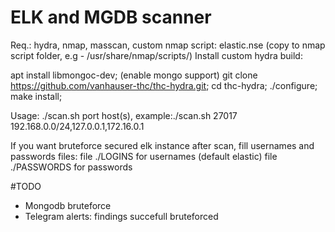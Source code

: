 # ELK and MGDB scanner

Req.: hydra, nmap, masscan, custom nmap script: elastic.nse (copy to nmap script folder, e.g - /usr/share/nmap/scripts/)
Install custom hydra build:

apt install libmongoc-dev; (enable mongo support)
git clone https://github.com/vanhauser-thc/thc-hydra.git;
cd thc-hydra;
./configure;
 make install;


Usage:  ./scan.sh port host(s), example:./scan.sh 27017 192.168.0.0/24,127.0.0.1,172.16.0.1

If you want bruteforce secured elk instance after scan, fill usernames and passwords files:
file ./LOGINS for usernames (default elastic)
file ./PASSWORDS for passwords

#TODO
- Mongodb bruteforce
- Telegram alerts:
	findings
	succefull bruteforced

